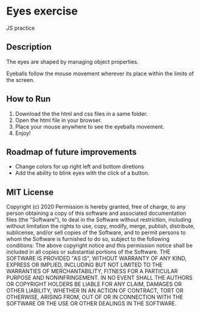 # Eyes exercise
JS practice
<h2> Description </h2>
<p> The eyes are shaped by managing object properties. </p>
<p> Eyeballs follow the mouse movement wherever its place within the limits of the screen. </p>
<h2> How to Run </h2>
<ol>
<li> Download the the html and css files in a same folder.</li> 
<li> Open the html file in your browser. </li>
<li> Place your mouse anywhere to see the eyeballs movement. </li>
<li> Enjoy! </li>

</ol>

<h2> Roadmap of future improvements </h2>
<ul>
<li> Change colors for up right left and bottom diretions </li>
<li> Add the ability to blink eyes with the click of a button. </li>
</ul>

<h2>MIT License</h2>
<p>Copyright (c) 2020 Permission is hereby granted, free of charge, to any person obtaining a copy of this software and associated documentation files (the "Software"), to deal in the Software without restriction, including without limitation the rights to use, copy, modify, merge, publish, distribute, sublicense, and/or sell copies of the Software, and to permit persons to whom the Software is furnished to do so, subject to the following conditions: The above copyright notice and this permission notice shall be included in all copies or substantial portions of the Software. THE SOFTWARE IS PROVIDED "AS IS", WITHOUT WARRANTY OF ANY KIND, EXPRESS OR IMPLIED, INCLUDING BUT NOT LIMITED TO THE WARRANTIES OF MERCHANTABILITY, FITNESS FOR A PARTICULAR PURPOSE AND NONINFRINGEMENT. IN NO EVENT SHALL THE AUTHORS OR COPYRIGHT HOLDERS BE LIABLE FOR ANY CLAIM, DAMAGES OR OTHER LIABILITY, WHETHER IN AN ACTION OF CONTRACT, TORT OR OTHERWISE, ARISING FROM, OUT OF OR IN CONNECTION WITH THE SOFTWARE OR THE USE OR OTHER DEALINGS IN THE SOFTWARE.</p>

